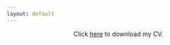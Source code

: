 ```yaml
---
layout: default
---
```


<center>
Click <a href="/assets/img/CV_Krause_Werner_en.pdf">here</a> to download my CV.
</center>